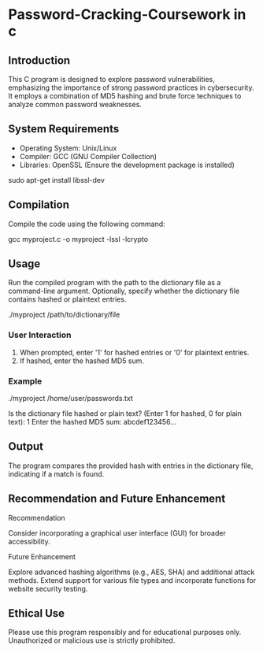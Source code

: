 # Password-Cracking-Coursework in c

## Introduction

This C program is designed to explore password vulnerabilities, emphasizing the importance of strong password practices in cybersecurity. It employs a combination of MD5 hashing and brute force techniques to analyze common password weaknesses.

## System Requirements

- Operating System: Unix/Linux
- Compiler: GCC (GNU Compiler Collection)
- Libraries: OpenSSL (Ensure the development package is installed)

sudo apt-get install libssl-dev


## Compilation

Compile the code using the following command:


gcc myproject.c -o myproject -lssl -lcrypto


## Usage

Run the compiled program with the path to the dictionary file as a command-line argument. Optionally, specify whether the dictionary file contains hashed or plaintext entries.

./myproject /path/to/dictionary/file

### User Interaction

1. When prompted, enter '1' for hashed entries or '0' for plaintext entries.
2. If hashed, enter the hashed MD5 sum.

### Example

./myproject /home/user/passwords.txt

Is the dictionary file hashed or plain text? (Enter 1 for hashed, 0 for plain text): 1
Enter the hashed MD5 sum: abcdef123456...


## Output

The program compares the provided hash with entries in the dictionary file, indicating if a match is found.

## Recommendation and Future Enhancement

Recommendation

Consider incorporating a graphical user interface (GUI) for broader accessibility.

Future Enhancement

Explore advanced hashing algorithms (e.g., AES, SHA) and additional attack methods. Extend support for various file types and incorporate functions for website security testing.

## Ethical Use

Please use this program responsibly and for educational purposes only. Unauthorized or malicious use is strictly prohibited.

